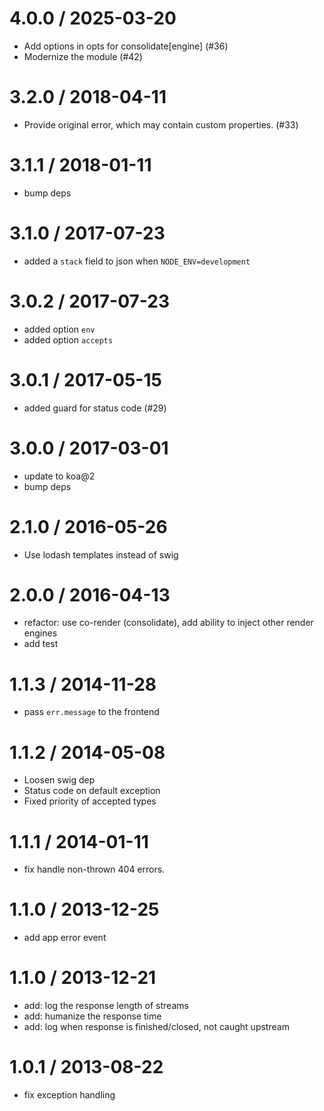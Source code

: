 
4.0.0 / 2025-03-20
==================

  * Add options in opts for consolidate[engine] (#36)
  * Modernize the module (#42)

3.2.0 / 2018-04-11
==================

  * Provide original error, which may contain custom properties. (#33)

3.1.1 / 2018-01-11
==================

  * bump deps

3.1.0 / 2017-07-23
==================

  * added a `stack` field to json when `NODE_ENV=development`

3.0.2 / 2017-07-23
==================

  * added option `env`
  * added option `accepts`

3.0.1 / 2017-05-15
==================

  * added guard for status code (#29)

3.0.0 / 2017-03-01
==================

  * update to koa@2
  * bump deps

2.1.0 / 2016-05-26
==================

  * Use lodash templates instead of swig

2.0.0 / 2016-04-13
==================

  * refactor: use co-render (consolidate), add ability to inject other render engines
  * add test

1.1.3 / 2014-11-28
==================

  * pass `err.message` to the frontend

1.1.2 / 2014-05-08
==================

  * Loosen swig dep
  * Status code on default exception
  * Fixed priority of accepted types

1.1.1 / 2014-01-11
==================

 * fix handle non-thrown 404 errors.

1.1.0 / 2013-12-25
==================

 * add app error event

1.1.0 / 2013-12-21
==================

 * add: log the response length of streams
 * add: humanize the response time
 * add: log when response is finished/closed, not caught upstream

1.0.1 / 2013-08-22
==================

 * fix exception handling
